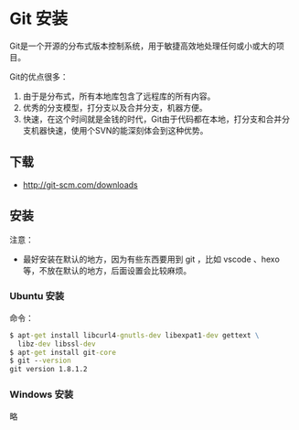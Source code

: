 # Git 安装

Git是一个开源的分布式版本控制系统，用于敏捷高效地处理任何或小或大的项目。

Git的优点很多：

1. 由于是分布式，所有本地库包含了远程库的所有内容。
2. 优秀的分支模型，打分支以及合并分支，机器方便。
3. 快速，在这个时间就是金钱的时代，Git由于代码都在本地，打分支和合并分支机器快速，使用个SVN的能深刻体会到这种优势。

## 下载


- <http://git-scm.com/downloads>


## 安装

注意：

- 最好安装在默认的地方，因为有些东西要用到 git ，比如 vscode 、hexo 等，不放在默认的地方，后面设置会比较麻烦。


### Ubuntu 安装

命令：

```cmd
$ apt-get install libcurl4-gnutls-dev libexpat1-dev gettext \
  libz-dev libssl-dev
$ apt-get install git-core
$ git --version
git version 1.8.1.2
```


### Windows 安装

略

